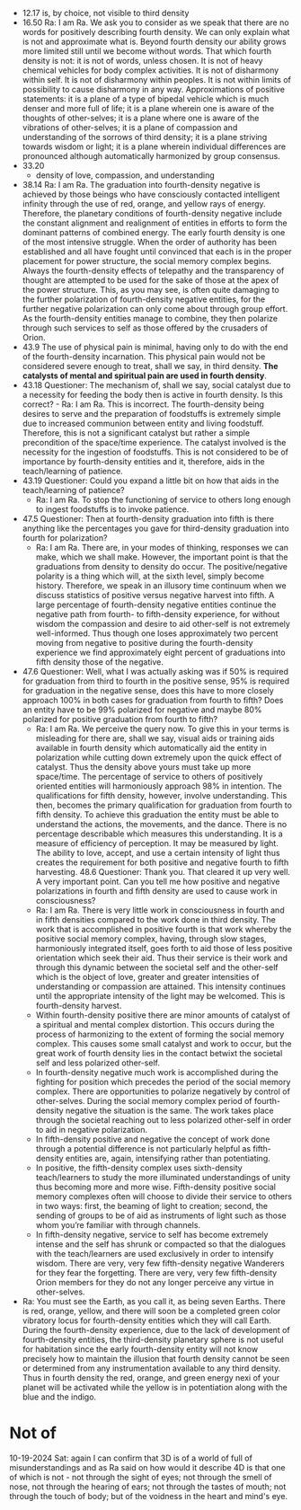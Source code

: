 - 12.17 is, by choice, not visible to third density
- 16.50 Ra: I am Ra. We ask you to consider as we speak that there are no words for positively describing fourth density. We can only explain what is not and approximate what is. Beyond fourth density our ability grows more limited still until we become without words. That which fourth density is not: it is not of words, unless chosen. It is not of heavy chemical vehicles for body complex activities. It is not of disharmony within self. It is not of disharmony within peoples. It is not within limits of possibility to cause disharmony in any way. Approximations of positive statements: it is a plane of a type of bipedal vehicle which is much denser and more full of life; it is a plane wherein one is aware of the thoughts of other-selves; it is a plane where one is aware of the vibrations of other-selves; it is a plane of compassion and understanding of the sorrows of third density; it is a plane striving towards wisdom or light; it is a plane wherein individual differences are pronounced although automatically harmonized by group consensus.
- 33.20 
	- density of love, compassion, and understanding
- 38.14 Ra: I am Ra. The graduation into fourth-density negative is achieved by those beings who have consciously contacted intelligent infinity through the use of red, orange, and yellow rays of energy. Therefore, the planetary conditions of fourth-density negative include the constant alignment and realignment of entities in efforts to form the dominant patterns of combined energy. The early fourth density is one of the most intensive struggle. When the order of authority has been established and all have fought until convinced that each is in the proper placement for power structure, the social memory complex begins. Always the fourth-density effects of telepathy and the transparency of thought are attempted to be used for the sake of those at the apex of the power structure. This, as you may see, is often quite damaging to the further polarization of fourth-density negative entities, for the further negative polarization can only come about through group effort. As the fourth-density entities manage to combine, they then polarize through such services to self as those offered by the crusaders of Orion.
- 43.9 The use of physical pain is minimal, having only to do with the end of the fourth-density incarnation. This physical pain would not be considered severe enough to treat, shall we say, in third density. **The catalysts of mental and spiritual pain are used in fourth density**.
- 43.18 Questioner: The mechanism of, shall we say, social catalyst due to a necessity for feeding the body then is active in fourth density. Is this correct? - Ra: I am Ra. This is incorrect. The fourth-density being desires to serve and the preparation of foodstuffs is extremely simple due to increased communion between entity and living foodstuff. Therefore, this is not a significant catalyst but rather a simple precondition of the space/time experience. The catalyst involved is the necessity for the ingestion of foodstuffs. This is not considered to be of importance by fourth-density entities and it, therefore, aids in the teach/learning of patience.
- 43.19 Questioner: Could you expand a little bit on how that aids in the teach/learning of patience? 
	- Ra: I am Ra. To stop the functioning of service to others long enough to ingest foodstuffs is to invoke patience.
- 47.5 Questioner: Then at fourth-density graduation into fifth is there anything like the percentages you gave for third-density graduation into fourth for polarization? 
	- Ra: I am Ra. There are, in your modes of thinking, responses we can make, which we shall make. However, the important point is that the graduations from density to density do occur. The positive/negative polarity is a thing which will, at the sixth level, simply become history. Therefore, we speak in an illusory time continuum when we discuss statistics of positive versus negative harvest into fifth. A large percentage of fourth-density negative entities continue the negative path from fourth- to fifth-density experience, for without wisdom the compassion and desire to aid other-self is not extremely well-informed. Thus though one loses approximately two percent moving from negative to positive during the fourth-density experience we find approximately eight percent of graduations into fifth density those of the negative.
- 47.6 Questioner: Well, what I was actually asking was if 50% is required for graduation from third to fourth in the positive sense, 95% is required for graduation in the negative sense, does this have to more closely approach 100% in both cases for graduation from fourth to fifth? Does an entity have to be 99% polarized for negative and maybe 80% polarized for positive graduation from fourth to fifth? 
	- Ra: I am Ra. We perceive the query now. To give this in your terms is misleading for there are, shall we say, visual aids or training aids available in fourth density which automatically aid the entity in polarization while cutting down extremely upon the quick effect of catalyst. Thus the density above yours must take up more space/time. The percentage of service to others of positively oriented entities will harmoniously approach 98% in intention. The qualifications for fifth density, however, involve understanding. This then, becomes the primary qualification for graduation from fourth to fifth density. To achieve this graduation the entity must be able to understand the actions, the movements, and the dance. There is no percentage describable which measures this understanding. It is a measure of efficiency of perception. It may be measured by light. The ability to love, accept, and use a certain intensity of light thus creates the requirement for both positive and negative fourth to fifth harvesting.
48.6 Questioner: Thank you. That cleared it up very well. A very important point. Can you tell me how positive and negative polarizations in fourth and fifth density are used to cause work in consciousness?
	- Ra: I am Ra. There is very little work in consciousness in fourth and in fifth densities compared to the work done in third density. The work that is accomplished in positive fourth is that work whereby the positive social memory complex, having, through slow stages, harmoniously integrated itself, goes forth to aid those of less positive orientation which seek their aid. Thus their service is their work and through this dynamic between the societal self and the other-self which is the object of love, greater and greater intensities of understanding or compassion are attained. This intensity continues until the appropriate intensity of the light may be welcomed. This is fourth-density harvest.
	- Within fourth-density positive there are minor amounts of catalyst of a spiritual and mental complex distortion. This occurs during the process of harmonizing to the extent of forming the social memory complex. This causes some small catalyst and work to occur, but the great work of fourth density lies in the contact betwixt the societal self and less polarized other-self.
	- In fourth-density negative much work is accomplished during the fighting for position which precedes the period of the social memory complex. There are opportunities to polarize negatively by control of other-selves. During the social memory complex period of fourth-density negative the situation is the same. The work takes place through the societal reaching out to less polarized other-self in order to aid in negative polarization.
	- In fifth-density positive and negative the concept of work done through a potential difference is not particularly helpful as fifth-density entities are, again, intensifying rather than potentiating.
	- In positive, the fifth-density complex uses sixth-density teach/learners to study the more illuminated understandings of unity thus becoming more and more wise. Fifth-density positive social memory complexes often will choose to divide their service to others in two ways: first, the beaming of light to creation; second, the sending of groups to be of aid as instruments of light such as those whom you’re familiar with through channels.
	- In fifth-density negative, service to self has become extremely intense and the self has shrunk or compacted so that the dialogues with the teach/learners are used exclusively in order to intensify wisdom. There are very, very few fifth-density negative Wanderers for they fear the forgetting. There are very, very few fifth-density Orion members for they do not any longer perceive any virtue in other-selves.
- Ra: You must see the Earth, as you call it, as being seven Earths. There is red, orange, yellow, and there will soon be a completed green color vibratory locus for fourth-density entities which they will call Earth. During the fourth-density experience, due to the lack of development of fourth-density entities, the third-density planetary sphere is not useful for habitation since the early fourth-density entity will not know precisely how to maintain the illusion that fourth density cannot be seen or determined from any instrumentation available to any third density. Thus in fourth density the red, orange, and green energy nexi of your planet will be activated while the yellow is in potentiation along with the blue and the indigo.

# Not of
10-19-2024 Sat: again I can confirm that 3D is of a world of full of misunderstandings and as Ra said on how would it describe 4D is that one of which is not - not through the sight of eyes; not through the smell of nose, not through the hearing of ears; not through the tastes of mouth; not through the touch of body; but of the voidness in the heart and mind's eye.